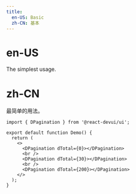 ```yaml
---
title:
  en-US: Basic
  zh-CN: 基本
---
```


# en-US

The simplest usage.

# zh-CN

最简单的用法。

```tsx
import { DPagination } from '@react-devui/ui';

export default function Demo() {
  return (
    <>
      <DPagination dTotal={0}></DPagination>
      <br />
      <DPagination dTotal={30}></DPagination>
      <br />
      <DPagination dTotal={200}></DPagination>
    </>
  );
}
```
